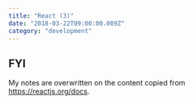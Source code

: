```yaml
---
title: "React (3)"
date: "2018-03-22T09:00:00.009Z"
category: "development"
---
```

## FYI
My notes are overwritten on the content copied from https://reactjs.org/docs.

